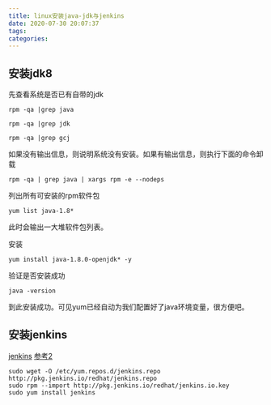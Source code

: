 ```yaml
---
title: linux安装java-jdk与jenkins
date: 2020-07-30 20:07:37
tags:
categories:
---
```



## 安装jdk8 

先查看系统是否已有自带的jdk

```
rpm -qa |grep java

rpm -qa |grep jdk

rpm -qa |grep gcj
```

如果没有输出信息，则说明系统没有安装。如果有输出信息，则执行下面的命令卸载

```
rpm -qa | grep java | xargs rpm -e --nodeps

```

列出所有可安装的rpm软件包

```
yum list java-1.8*

```
此时会输出一大堆软件包列表。

安装
```
yum install java-1.8.0-openjdk* -y

```

验证是否安装成功
```
java -version
```
到此安装成功。可见yum已经自动为我们配置好了java环境变量，很方便吧。

## 安装jenkins

[jenkins](https://pkg.jenkins.io/redhat-stable/)
[参考2](https://www.jianshu.com/p/180fb11a5b96)
```
sudo wget -O /etc/yum.repos.d/jenkins.repo http://pkg.jenkins.io/redhat/jenkins.repo
sudo rpm --import http://pkg.jenkins.io/redhat/jenkins.io.key
sudo yum install jenkins
```
